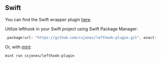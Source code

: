 ## Swift

You can find the Swift wrapper plugin [here](https://github.com/csjones/lefthook-plugin).

Utilize lefthook in your Swift project using Swift Package Manager:

```swift
.package(url: "https://github.com/csjones/lefthook-plugin.git", exact: "1.9.3"),
```

Or, with [mint](https://github.com/yonaskolb/Mint):

```bash
mint run csjones/lefthook-plugin
```
